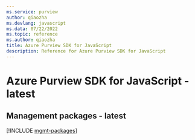 ```yaml
---
ms.service: purview
author: qiaozha
ms.devlang: javascript
ms.data: 07/22/2022
ms.topic: reference
ms.author: qiaozha
title: Azure Purview SDK for JavaScript
description: Reference for Azure Purview SDK for JavaScript
---
```

# Azure Purview SDK for JavaScript - latest

## Management packages - latest
[!INCLUDE [mgmt-packages](purview-mgmt-index.md)]